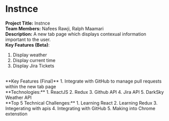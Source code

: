 # Instnce

**Project Title:** Instnce
</br>
**Team Members:** Nafees Rawji, Ralph Maamari
</br>
**Description:** A new tab page which displays contexual information important to the user. 
</br>
**Key Features (Beta)**:
1. Display weather
2. Display current time
3. Display Jira Tickets
</br>
**Key Features (Final)**
1. Integrate with GitHub to manage pull requests within the new tab page
</br>
**Technologies:**
1. ReactJS
2. Redux
3. Github API
4. Jira API
5. DarkSky Weather API
</br>
**Top 5 Technical Challenges:**
1. Learning React
2. Learning Redux
3. Integerating with apis
4. Integrating with GitHub
5. Making into Chrome extenstion

